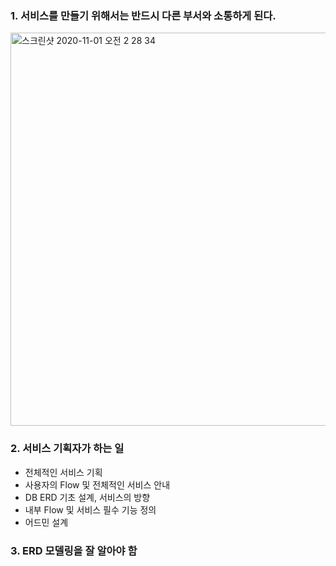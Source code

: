 ### 1. 서비스를 만들기 위해서는 반드시 다른 부서와 소통하게 된다.


<img width="629" alt="스크린샷 2020-11-01 오전 2 28 34" src="https://user-images.githubusercontent.com/30459523/97785690-f532a900-1be9-11eb-8aa0-303357d00338.png">


### 2. 서비스 기획자가 하는 일

- 전체적인 서비스 기획
- 사용자의 Flow 및 전체적인 서비스 안내
- DB ERD 기초 설계, 서비스의 방향
- 내부 Flow 및 서비스 필수 기능 정의
- 어드민 설계

### 3. ERD 모델링을 잘 알아야 함
